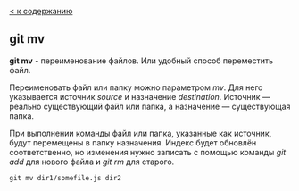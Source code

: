 [< к содержанию](./readme.md)

## git mv

**git mv** - переименование файлов. Или удобный способ переместить файл.

Переименовать файл или папку можно параметром _mv_. Для него указывается источник _source_ и назначение _destination_. Источник — реально существующий файл или папка, а назначение — существующая папка.

При выполнении команды файл или папка, указанные как источник, будут перемещены в папку назначения. Индекс будет обновлён соответственно, но изменения нужно записать с помощью команды _git add_ для нового файла и _git rm_ для старого.

```bash=
git mv dir1/somefile.js dir2
```